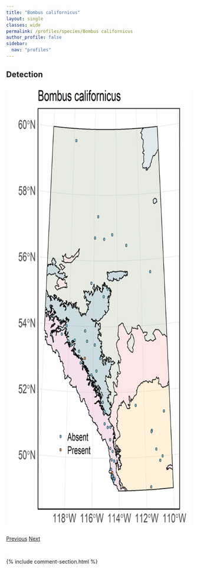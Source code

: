 ```yaml
---
title: "Bombus californicus"
layout: single
classes: wide
permalink: /profiles/species/Bombus californicus
author_profile: false
sidebar:
  nav: "profiles"
---
```


<h2>Detection</h2>

<a href="/assets/figures/species/Bombus californicus/range-map.png">
<img src="/assets/figures/species/Bombus californicus/range-map.png" height = "1200" width = "800">
</a>

<a href="/profiles/species/Bombus borealis" class="pagination--pager" title="PreviousName">Previous</a> <a href="/profiles/species/Bombus centralis" class="pagination--pager" title="NextName">Next</a>

<p>&nbsp;</p>

{% include comment-section.html %}
